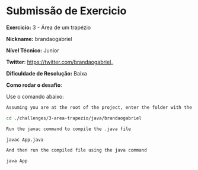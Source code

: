 # Submissão de Exercicio

**Exercicio:** 3 - Área de um trapézio

**Nickname:** brandaogabriel

**Nível Técnico:** Junior

**Twitter**: https://twitter.com/brandaogabriel_

**Dificuldade de Resolução:** Baixa

**Como rodar o desafio**:

Use o comando abaixo:
```bash
Assuming you are at the root of the project, enter the folder with the .java file

cd ./challenges/3-area-trapezio/java/brandaogabriel

Run the javac command to compile the .java file

javac App.java

And then run the compiled file using the java command

java App
```
